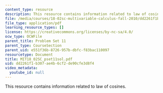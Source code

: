 ```yaml
---
content_type: resource
description: This resource contains information related to law of cosines.
file: /media/courses/18-02sc-multivariable-calculus-fall-2010/dd2261f1b307ae4b6cf2de90cfe3d8f4_MIT18_02SC_pset11sol.pdf
file_type: application/pdf
learning_resource_types: []
license: https://creativecommons.org/licenses/by-nc-sa/4.0/
ocw_type: OCWFile
parent_title: Problem Set 11
parent_type: CourseSection
parent_uid: e551f36b-8726-957b-dbfc-f83bac110097
resourcetype: Document
title: MIT18_02SC_pset11sol.pdf
uid: dd2261f1-b307-ae4b-6cf2-de90cfe3d8f4
video_metadata:
  youtube_id: null
---
```

This resource contains information related to law of cosines.